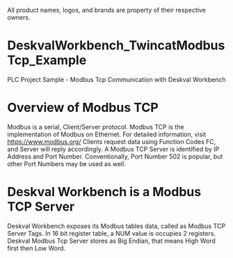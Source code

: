 All product names, logos, and brands are property of their respective owners.

# DeskvalWorkbench_TwincatModbusTcp_Example
PLC Project Sample - Modbus Tcp Communication with Deskval Workbench

# Overview of Modbus TCP
Modbus is a serial, Client/Server protocol. Modbus TCP is the implementation of Modbus on Ethernet. For detailed information, visit https://www.modbus.org/
Clients request data using Function Codes FC, and Server will reply accordingly. 
A Modbus TCP Server is identified by IP Address and Port Number. Conventionally, Port Number 502 is popular, but other Port Numbers may be used as well.

# Deskval Workbench is a Modbus TCP Server
Deskval Workbench exposes its Modbus tables data, called as Modbus TCP Server Tags.
In 16 bit register table, a NUM value is occupies 2 registers. Deskval Modbus Tcp Server stores as Big Endian, that means High Word first then Low Word.
